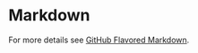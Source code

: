 # Markdown

For more details see [GitHub Flavored Markdown](https://guides.github.com/features/mastering-markdown/).
